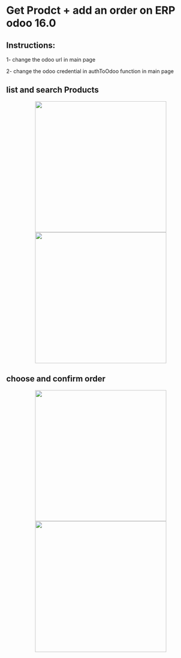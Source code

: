 # Get Prodct + add an order on ERP odoo 16.0

## Instructions: 


1- change the odoo url in main page


2- change the odoo credential in authToOdoo function in main page



## list and search Products

<p align="center">
<img src="https://github.com/tarikmsr/odoo_flutter_auth_get_product/assets/64175026/b0786a97-f2c1-4e2d-8099-f64ee669da1e"  width="350"  >
<img src="https://github.com/tarikmsr/odoo_flutter_auth_get_product/assets/64175026/1d60d8b3-0cb7-4844-a1e1-f111576b2f9b"  width="350"  >
</p>



## choose and confirm order

<p align="center">
<img src="https://github.com/tarikmsr/odoo_flutter_auth_get_product/assets/64175026/9bfcfc9a-3977-478a-be78-b3d111f022cd"  width="350"  >
<img src="https://github.com/tarikmsr/odoo_flutter_auth_get_product/assets/64175026/72778d70-9ff6-42e1-bc46-145e705d3d9d"  width="350"  >
</p>


